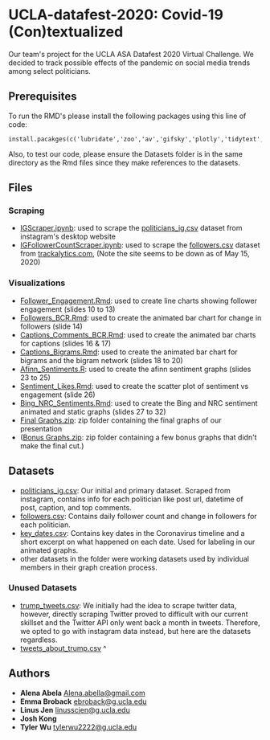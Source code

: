 # UCLA-datafest-2020: Covid-19 (Con)textualized
Our team's project for the UCLA ASA Datafest 2020 Virtual Challenge. We decided to track possible effects of the pandemic on social media trends among select politicians.

## Prerequisites
To run the RMD's please install the following packages using this line of code:
```
install.pacakges(c('lubridate','zoo','av','gifsky','plotly','tidytext','stopwords','tidyverse','gganimate','hbrthemes','igraph','ggraph','wordcloud'))
```
Also, to test our code, please ensure the Datasets folder is in the same directory as the Rmd files since they make references to the datasets.

## Files

### Scraping
* [IGScraper.ipynb](https://github.com/tylerwu2222/UCLA-datafest-2020/blob/master/IGScraper.ipynb): used to scrape the [politicians_ig.csv](https://github.com/tylerwu2222/UCLA-datafest-2020/blob/master/Datasets/politicians_ig.csv) dataset from instagram's desktop website
* [IGFollowerCountScraper.ipynb](https://github.com/tylerwu2222/UCLA-datafest-2020/blob/master/IGFollowerCountScraper.ipynb): used to scrape the [followers.csv](https://github.com/tylerwu2222/UCLA-datafest-2020/blob/master/Datasets/followers.csv) dataset from [trackalytics.com](https://www.trackalytics.com/), (Note the site seems to be down as of May 15, 2020)

### Visualizations
* [Follower_Engagement.Rmd](https://github.com/tylerwu2222/UCLA-datafest-2020/blob/master/Follower_Engagement.Rmd): used to create line charts showing follower engagement (slides 10 to 13)
* [Followers_BCR.Rmd](https://github.com/tylerwu2222/UCLA-datafest-2020/blob/master/Followers_BCR.Rmd): used to create the animated bar chart for change in followers (slide 14)
* [Captions_Comments_BCR.Rmd](https://github.com/tylerwu2222/UCLA-datafest-2020/blob/master/Captions_Comments_BCR.Rmd): used to create the animated bar charts for captions (slides 16 & 17)
* [Captions_Bigrams.Rmd](https://github.com/tylerwu2222/UCLA-datafest-2020/blob/master/Captions_Bigrams.Rmd): used to create the animated bar chart for bigrams and the bigram network (slides 18 to 20)
* [Afinn_Sentiments.R](https://github.com/tylerwu2222/UCLA-datafest-2020/blob/master/Afinn_Sentiments.R): used to create the afinn sentiment graphs (slides 23 to 25)
* [Sentiment_Likes.Rmd](https://github.com/tylerwu2222/UCLA-datafest-2020/blob/master/Sentiment_Likes.Rmd): used to create the scatter plot of sentiment vs engagement (slide 26)
* [Bing_NRC_Sentiments.Rmd](https://github.com/tylerwu2222/UCLA-datafest-2020/blob/master/Bing_NRC_Sentiments.Rmd): used to create the Bing and NRC sentiment animated and static graphs (slides 27 to 32)
* [Final Graphs.zip](https://github.com/tylerwu2222/UCLA-datafest-2020/blob/master/Final%20Graphs.zip): zip folder containing the final graphs of our presentation
* ([Bonus Graphs.zip](https://github.com/tylerwu2222/UCLA-datafest-2020/blob/master/Bonus%20Graphs.zip): zip folder containing a few bonus graphs that didn't make the final cut.)

## Datasets
* [politicians_ig.csv](https://github.com/tylerwu2222/UCLA-datafest-2020/blob/master/Datasets/politicians_ig.csv): Our initial and primary dataset. Scraped from instagram, contains info for each politician like post url, datetime of post, caption, and top comments.
* [followers.csv](https://github.com/tylerwu2222/UCLA-datafest-2020/blob/master/Datasets/followers.csv): Contains daily follower count and change in followers for each politician.
* [key_dates.csv](https://github.com/tylerwu2222/UCLA-datafest-2020/blob/master/Datasets/key_dates.csv): Contains key dates in the Coronavirus timeline and a short excerpt on what happened on each date. Used for labeling in our animated graphs.
* other datasets in the folder were working datasets used by individual members in their graph creation process.

### Unused Datasets
* [trump_tweets.csv](https://github.com/tylerwu2222/UCLA-datafest-2020/blob/master/Datasets/trump_tweets.csv): We initially had the idea to scrape twitter data, however, directly scraping Twitter proved to difficult with our current skillset and the Twitter API only went back a month in tweets. Therefore, we opted to go with instagram data instead, but here are the datasets regardless.
* [tweets_about_trump.csv](https://github.com/tylerwu2222/UCLA-datafest-2020/blob/master/Datasets/tweets_about_trump.csv) ^

## Authors
* **Alena Abela** [Alena.abella@gmail.com](mailto:Alena.abella@gmail.com)
* **Emma Broback** [ebroback@g.ucla.edu](mailto:ebroback@g.ucla.edu)
* **Linus Jen** [linusscjen@g.ucla.edu](mailto:linusscjen@g.ucla.edu)
* **Josh Kong** []()
* **Tyler Wu** [tylerwu2222@g.ucla.edu](mailto:tylerwu2222@g.ucla.edu)
